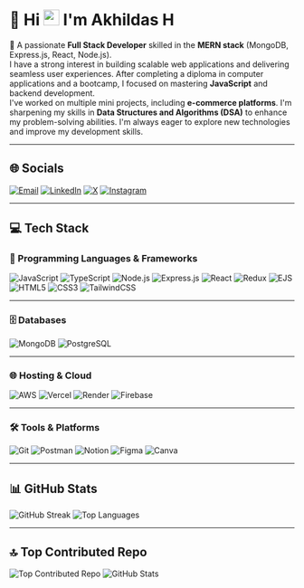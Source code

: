 # 💫 Hi <img src="https://em-content.zobj.net/thumbs/120/apple/325/waving-hand_1f44b.png" width="28" /> I'm Akhildas H

👋 A passionate **Full Stack Developer** skilled in the **MERN stack** (MongoDB, Express.js, React, Node.js).  
I have a strong interest in building scalable web applications and delivering seamless user experiences. After completing a diploma in computer applications and a bootcamp, I focused on mastering **JavaScript** and backend development.  
I've worked on multiple mini projects, including **e-commerce platforms**. I'm sharpening my skills in **Data Structures and Algorithms (DSA)** to enhance my problem-solving abilities. I'm always eager to explore new technologies and improve my development skills.  

---

## 🌐 Socials

[![Email](https://img.shields.io/badge/Email-D14836?logo=gmail&logoColor=white)](mailto:akhildas675@gmail.com)  [![LinkedIn](https://img.shields.io/badge/LinkedIn-0A66C2?logo=linkedin&logoColor=white)](https://linkedin.com/in/akhildas675)  [![X](https://img.shields.io/badge/X-000000?logo=X&logoColor=white)](https://x.com/akhildas675)  [![Instagram](https://img.shields.io/badge/Instagram-E4405F?logo=Instagram&logoColor=white)](https://instagram.com/akhildas_675)  

---

## 💻 Tech Stack

### 🚀 Programming Languages & Frameworks

![JavaScript](https://img.shields.io/badge/JavaScript-0d1117?style=for-the-badge&logo=javascript&logoColor=F7DF1E)  ![TypeScript](https://img.shields.io/badge/TypeScript-0d1117?style=for-the-badge&logo=typescript&logoColor=white)  ![Node.js](https://img.shields.io/badge/Node.js-0d1117?style=for-the-badge&logo=node.js&logoColor=green)  ![Express.js](https://img.shields.io/badge/Express.js-0d1117?style=for-the-badge&logo=express&logoColor=white)  ![React](https://img.shields.io/badge/React-0d1117?style=for-the-badge&logo=react&logoColor=61DAFB)  ![Redux](https://img.shields.io/badge/Redux-0d1117?style=for-the-badge&logo=redux&logoColor=white)  ![EJS](https://img.shields.io/badge/EJS-0d1117?style=for-the-badge&logo=ejs&logoColor=white)  ![HTML5](https://img.shields.io/badge/HTML5-0d1117?style=for-the-badge&logo=html5&logoColor=white)  ![CSS3](https://img.shields.io/badge/CSS3-0d1117?style=for-the-badge&logo=css3&logoColor=white)  ![TailwindCSS](https://img.shields.io/badge/TailwindCSS-0d1117?style=for-the-badge&logo=tailwind-css&logoColor=white)

---

### 🗄️ Databases

![MongoDB](https://img.shields.io/badge/MongoDB-0d1117?style=for-the-badge&logo=mongodb&logoColor=47A248)  ![PostgreSQL](https://img.shields.io/badge/PostgreSQL-0d1117?style=for-the-badge&logo=postgresql&logoColor=white)

---

### 🌐 Hosting & Cloud

![AWS](https://img.shields.io/badge/AWS-0d1117?style=for-the-badge&logo=amazon-aws&logoColor=white)  ![Vercel](https://img.shields.io/badge/Vercel-0d1117?style=for-the-badge&logo=vercel&logoColor=white)  ![Render](https://img.shields.io/badge/Render-0d1117?style=for-the-badge&logo=render&logoColor=white)  ![Firebase](https://img.shields.io/badge/Firebase-0d1117?style=for-the-badge&logo=firebase&logoColor=FFCA28)

---

### 🛠️ Tools & Platforms

![Git](https://img.shields.io/badge/Git-0d1117?style=for-the-badge&logo=git&logoColor=white)  ![Postman](https://img.shields.io/badge/Postman-0d1117?style=for-the-badge&logo=postman&logoColor=white)  ![Notion](https://img.shields.io/badge/Notion-0d1117?style=for-the-badge&logo=notion&logoColor=white)  ![Figma](https://img.shields.io/badge/Figma-0d1117?style=for-the-badge&logo=figma&logoColor=white)  ![Canva](https://img.shields.io/badge/Canva-0d1117?style=for-the-badge&logo=canva&logoColor=white)

---

## 📊 GitHub Stats

![GitHub Streak](https://nirzak-streak-stats.vercel.app/?user=akhildas675&theme=transparent&hide_border=true)  ![Top Languages](https://github-readme-stats.vercel.app/api/top-langs/?username=akhildas675&theme=transparent&hide_border=true&layout=compact)

---

## 🔝 Top Contributed Repo

![Top Contributed Repo](https://github-contributor-stats.vercel.app/api?username=akhildas675&limit=5&theme=transparent&combine_all_yearly_contributions=true)  ![GitHub Stats](https://github-readme-stats.vercel.app/api?username=akhildas675&theme=transparent&hide_border=true)
